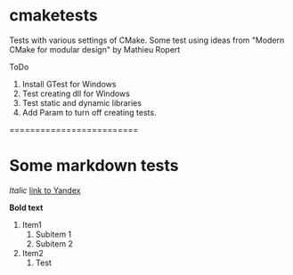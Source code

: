 # cmaketests
Tests with various settings of CMake.
Some test using ideas from "Modern CMake for modular design" by Mathieu Ropert

ToDo
1. Install GTest for Windows
1. Test creating dll for Windows
1. Test static and dynamic libraries
1. Add Param to turn off creating tests.

=========================
# Some markdown tests
*Italic*
[link to Yandex](https://yandex.ru)

**Bold text**
1. Item1
    1. Subitem 1
    1. Subitem 2
1. Item2
    1. Test

